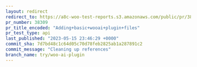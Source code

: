 ```yaml
---
layout: redirect
redirect_to: https://a8c-woo-test-reports.s3.amazonaws.com/public/pr/38309/api/index.html
pr_number: 38309
pr_title_encoded: "Adding+basic+wooai+plugin+files"
pr_test_type: api
last_published: "2023-05-15 23:46:29 +0000"
commit_sha: 7d7bd48c1c64d05c70d78feb2825ab1a287891c2
commit_message: "Cleaning up references"
branch_name: try/woo-ai-plugin
---
```

